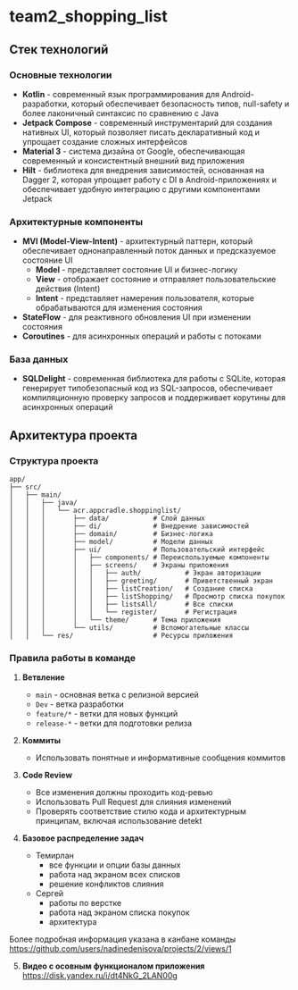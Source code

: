 # team2_shopping_list

## Стек технологий

### Основные технологии
- **Kotlin** - современный язык программирования для Android-разработки, который обеспечивает безопасность типов, null-safety и более лаконичный синтаксис по сравнению с Java
- **Jetpack Compose** - современный инструментарий для создания нативных UI, который позволяет писать декларативный код и упрощает создание сложных интерфейсов
- **Material 3** - система дизайна от Google, обеспечивающая современный и консистентный внешний вид приложения
- **Hilt** - библиотека для внедрения зависимостей, основанная на Dagger 2, которая упрощает работу с DI в Android-приложениях и обеспечивает удобную интеграцию с другими компонентами Jetpack

### Архитектурные компоненты
- **MVI (Model-View-Intent)** - архитектурный паттерн, который обеспечивает однонаправленный поток данных и предсказуемое состояние UI
  - **Model** - представляет состояние UI и бизнес-логику
  - **View** - отображает состояние и отправляет пользовательские действия (Intent)
  - **Intent** - представляет намерения пользователя, которые обрабатываются для изменения состояния
- **StateFlow** - для реактивного обновления UI при изменении состояния
- **Coroutines** - для асинхронных операций и работы с потоками

### База данных
- **SQLDelight** - современная библиотека для работы с SQLite, которая генерирует типобезопасный код из SQL-запросов, обеспечивает компиляционную проверку запросов и поддерживает корутины для асинхронных операций

## Архитектура проекта

### Структура проекта
```
app/
├── src/
│   ├── main/
│   │   ├── java/
│   │   │   └── acr.appcradle.shoppinglist/
│   │   │       ├── data/           # Слой данных
│   │   │       ├── di/             # Внедрение зависимостей
│   │   │       ├── domain/         # Бизнес-логика
│   │   │       ├── model/          # Модели данных
│   │   │       ├── ui/             # Пользовательский интерфейс
│   │   │       │   ├── components/ # Переиспользуемые компоненты
│   │   │       │   ├── screens/    # Экраны приложения
│   │   │       │   │   ├── auth/           # Экран авторизации
│   │   │       │   │   ├── greeting/       # Приветственный экран
│   │   │       │   │   ├── listCreation/   # Создание списка
│   │   │       │   │   ├── listShopping/   # Просмотр списка покупок
│   │   │       │   │   ├── listsAll/       # Все списки
│   │   │       │   │   └── register/       # Регистрация
│   │   │       │   └── theme/      # Тема приложения
│   │   │       └── utils/          # Вспомогательные классы
│   │   └── res/                    # Ресурсы приложения
```

### Правила работы в команде

1. **Ветвление**
   - `main` - основная ветка с релизной версией
   - `Dev` - ветка разработки
   - `feature/*` - ветки для новых функций
   - `release-*` - ветки для подготовки релиза

2. **Коммиты**
   - Использовать понятные и информативные сообщения коммитов

3. **Code Review**
   - Все изменения должны проходить код-ревью
   - Использовать Pull Request для слияния изменений
   - Проверять соответствие стилю кода и архитектурным принципам, включая использование detekt
  
4. **Базовое распределение задач**
    - Темирлан
        - все функции и опции базы данных
        - работа над экраном всех списков
        - решение конфликтов слияния
    - Сергей
        - работы по верстке
        - работа над экраном списка покупок
        - архитектура

Более подробная информация указана в канбане команды https://github.com/users/nadinedenisova/projects/2/views/1

5. **Видео с осовным функционалом приложения**
   https://disk.yandex.ru/i/dt4NkG_2LAN00g

